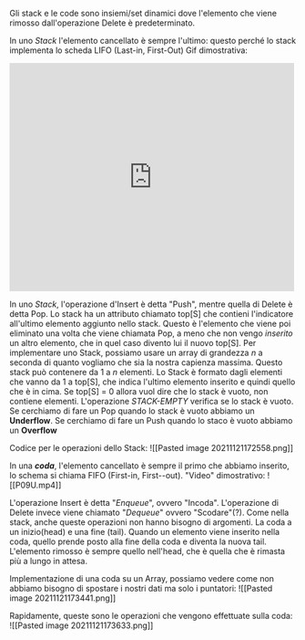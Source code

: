 Gli stack e le code sono insiemi/set dinamici dove l'elemento che viene rimosso dall'operazione Delete è predeterminato.

In uno *Stack* l'elemento cancellato è sempre l'ultimo: questo perché lo stack implementa lo scheda LIFO (Last-in, First-Out)
Gif dimostrativa:
<iframe src="https://miro.medium.com/max/800/1*kkK3EZNOzBsuwkDNvSVR9g.gif" border = 0, frameborder = 0, height=400, width=500></iframe>

In uno *Stack*, l'operazione d'Insert è detta "Push", mentre quella di Delete è detta Pop.
Lo stack ha un attributo chiamato top[S] che contieni l'indicatore all'ultimo elemento aggiunto nello stack. Questo è l'elemento che viene poi eliminato una volta che viene chiamata Pop, a meno che non vengo *inserito* un altro elemento, che in quel caso divento lui il nuovo top[S].
Per implementare uno Stack, possiamo usare un array di grandezza *n* a seconda di quanto vogliamo che sia la nostra capienza massima. Questo stack può contenere da 1 a *n* elementi.
Lo Stack è formato dagli elementi che vanno da 1 a top[S], che indica l'ultimo elemento inserito e quindi quello che è in cima.
Se top[S] = 0 allora vuol dire che lo stack è vuoto, non contiene elementi.
L'operazione *STACK-EMPTY* verifica se lo stack è vuoto.
Se cerchiamo di fare un Pop quando lo stack è vuoto abbiamo un **Underflow**.
Se cerchiamo di fare un Push quando lo staco è vuoto abbiamo un **Overflow**

Codice per le operazioni dello Stack:
![[Pasted image 20211121172558.png]]



In una ***coda***, l'elemento cancellato è sempre il primo che abbiamo inserito, lo schema si chiama FIFO (First-in, First--out).
"Video" dimostrativo:
![[P09U.mp4]]

L'operazione Insert è detta "*Enqueue*", ovvero "Incoda". L'operazione di Delete invece viene chiamato "*Dequeue*" ovvero "Scodare"(?). Come nella stack, anche queste operazioni non hanno bisogno di argomenti.
La coda a un inizio(head) e una fine (tail). Quando un elemento viene inserito nella coda, quello prende posto alla fine della coda e diventa la nuova tail.
L'elemento rimosso è sempre quello nell'head, che è quella che è rimasta più a lungo in attesa.

Implementazione di una coda su un Array, possiamo vedere come non abbiamo bisogno di spostare i nostri dati ma solo i puntatori:
![[Pasted image 20211121173441.png]]

Rapidamente, queste sono le operazioni che vengono effettuate sulla coda:
![[Pasted image 20211121173633.png]]
